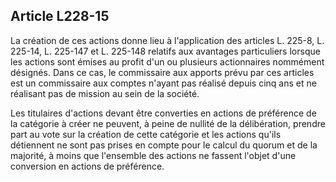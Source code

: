 Article L228-15
----
La création de ces actions donne lieu à l'application des articles L. 225-8, L.
225-14, L. 225-147 et L. 225-148 relatifs aux avantages particuliers lorsque les
actions sont émises au profit d'un ou plusieurs actionnaires nommément désignés.
Dans ce cas, le commissaire aux apports prévu par ces articles est un
commissaire aux comptes n'ayant pas réalisé depuis cinq ans et ne réalisant pas
de mission au sein de la société.

Les titulaires d'actions devant être converties en actions de préférence de la
catégorie à créer ne peuvent, à peine de nullité de la délibération, prendre
part au vote sur la création de cette catégorie et les actions qu'ils détiennent
ne sont pas prises en compte pour le calcul du quorum et de la majorité, à moins
que l'ensemble des actions ne fassent l'objet d'une conversion en actions de
préférence.
